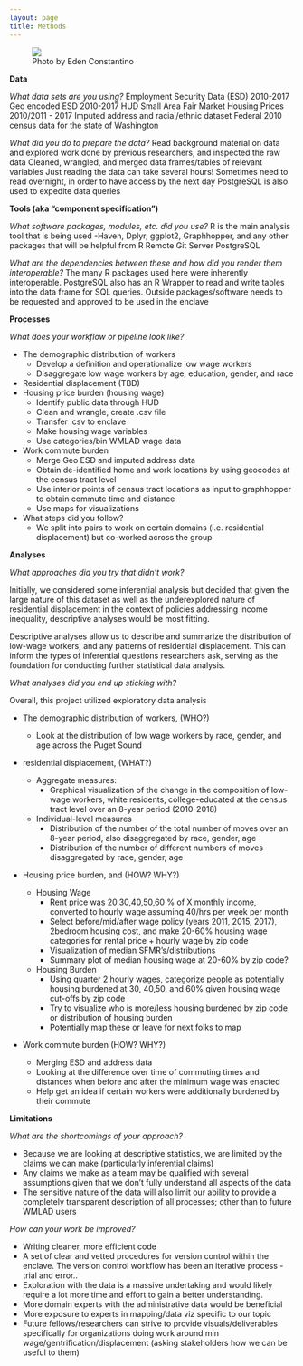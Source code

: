 ```yaml
---
layout: page
title: Methods
---
```

<figure>
<img src="{{ site.url }}{{ site.baseurl }}/assets/img/methods.jpeg">
<figcaption>Photo by Eden Constantino</figcaption>
</figure>

**Data**

*What data sets are you using?*
Employment Security Data (ESD)  2010-2017
Geo encoded ESD 2010-2017
HUD Small Area Fair Market Housing Prices 2010/2011 - 2017
Imputed address and racial/ethnic dataset
Federal 2010 census data for the state of Washington

*What did you do to prepare the data?*
Read background material on data and explored work done by previous researchers, and inspected the raw data
Cleaned, wrangled, and merged data frames/tables of relevant variables
Just reading the data can take several hours!
Sometimes need to read overnight, in order to have access by the next day
PostgreSQL is also used to expedite data queries


**Tools (aka “component specification”)**

*What software packages, modules, etc. did you use?* 
R is the main analysis tool that is being used
-Haven, Dplyr, ggplot2, Graphhopper, and any other packages that will be helpful from R
Remote Git Server
PostgreSQL

*What are the dependencies between these and how did you render them interoperable?*
The many R packages used here were inherently interoperable. PostgreSQL also has an R Wrapper to read and write tables into the data frame for SQL queries. 
Outside packages/software needs to be requested and approved to be used in the enclave

**Processes**

*What does your workflow or pipeline look like?* 
- The demographic distribution of workers
  - Develop a definition and operationalize low wage workers
  - Disaggregate low wage workers by age, education, gender, and race
- Residential displacement (TBD) 
- Housing price burden (housing wage)
  - Identify public data through HUD
  - Clean and wrangle, create .csv file
  - Transfer .csv to enclave
  - Make housing wage variables
  - Use categories/bin WMLAD wage data
- Work commute burden
  - Merge Geo ESD and imputed address data 
  - Obtain de-identified home and work locations by using geocodes at the census tract level
  - Use interior points of census tract locations as input to graphhopper to obtain commute time and distance
  - Use maps for visualizations  
- What steps did you follow? 
  - We split into pairs to work on certain domains (i.e. residential displacement) but co-worked across the group

**Analyses**

*What approaches did you try that didn’t work?*

Initially, we considered some inferential analysis but decided that given the large nature of this dataset as well as the underexplored nature of residential displacement in the context of policies addressing income inequality, descriptive analyses would be most fitting.

Descriptive analyses allow us to describe and summarize the distribution of low-wage workers, and any patterns of residential displacement.  This can inform the types of inferential questions researchers ask, serving as the foundation for conducting further statistical data analysis. 


*What analyses did you end up sticking with?*

Overall, this project utilized exploratory data analysis 

  - The demographic distribution of workers, (WHO?)
      - Look at the distribution of low wage workers by race, gender, and age across the Puget Sound 

  - residential displacement, (WHAT?)
    - Aggregate measures:
        - Graphical visualization of the change in the composition of low-wage workers, white residents, college-educated at the census tract level over an 8-year period (2010-2018) 
    - Individual-level measures
        - Distribution of the number of the total number of moves over an 8-year period, also disaggregated by race, gender, age 
        - Distribution of the number of different numbers of moves disaggregated by race, gender, age

  - Housing price burden, and (HOW? WHY?)
      - Housing Wage
          - Rent price was 20,30,40,50,60 % of X monthly income, converted to hourly wage assuming 40/hrs per week per month
          - Select before/mid/after wage policy (years 2011, 2015, 2017), 2bedroom housing cost, and make 20-60% housing wage categories for rental price + hourly wage by zip code
          - Visualization of median SFMR’s/distributions 
          - Summary plot of median housing wage at 20-60% by zip code?
    - Housing Burden
        - Using quarter 2 hourly wages, categorize people as potentially housing burdened at 30, 40,50, and 60% given housing wage cut-offs by zip code
        - Try to visualize who is more/less housing burdened by zip code or distribution of housing burden
        - Potentially map these or leave for next folks to map
  - Work commute burden (HOW? WHY?)
      - Merging ESD and address data
      - Looking at the difference over time of commuting times and distances when before and after the minimum wage was enacted
      - Help get an idea if certain workers were additionally burdened by their commute


**Limitations**

*What are the shortcomings of your approach?*

- Because we are looking at descriptive statistics, we are limited by the claims we can make (particularly inferential claims)
- Any claims we make as a team may be qualified with several assumptions given that we don’t fully understand all aspects of the data
- The sensitive nature of the data will also limit our ability to provide a completely transparent description of all processes; other than to future WMLAD users

*How can your work be improved?*

- Writing cleaner, more efficient code 
- A set of clear and vetted procedures for version control within the enclave. The version control workflow has been an iterative process - trial and error.. 
- Exploration with the data is a massive undertaking and would likely require a lot more time and effort to gain a better understanding. 
- More domain experts with the administrative data would be beneficial
- More exposure to experts in mapping/data viz specific to our topic
- Future fellows/researchers can strive to provide visuals/deliverables specifically for organizations doing work around min wage/gentrification/displacement (asking stakeholders how we can be useful to them)
